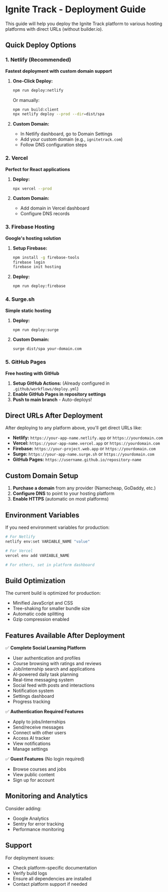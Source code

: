 # Ignite Track - Deployment Guide

This guide will help you deploy the Ignite Track platform to various hosting platforms with direct URLs (without builder.io).

## Quick Deploy Options

### 1. Netlify (Recommended)
**Fastest deployment with custom domain support**

1. **One-Click Deploy:**
   ```bash
   npm run deploy:netlify
   ```
   Or manually:
   ```bash
   npm run build:client
   npx netlify deploy --prod --dir=dist/spa
   ```

2. **Custom Domain:**
   - In Netlify dashboard, go to Domain Settings
   - Add your custom domain (e.g., `ignitetrack.com`)
   - Follow DNS configuration steps

### 2. Vercel
**Perfect for React applications**

1. **Deploy:**
   ```bash
   npx vercel --prod
   ```

2. **Custom Domain:**
   - Add domain in Vercel dashboard
   - Configure DNS records

### 3. Firebase Hosting
**Google's hosting solution**

1. **Setup Firebase:**
   ```bash
   npm install -g firebase-tools
   firebase login
   firebase init hosting
   ```

2. **Deploy:**
   ```bash
   npm run deploy:firebase
   ```

### 4. Surge.sh
**Simple static hosting**

1. **Deploy:**
   ```bash
   npm run deploy:surge
   ```

2. **Custom Domain:**
   ```bash
   surge dist/spa your-domain.com
   ```

### 5. GitHub Pages
**Free hosting with GitHub**

1. **Setup GitHub Actions:** (Already configured in `.github/workflows/deploy.yml`)
2. **Enable GitHub Pages in repository settings**
3. **Push to main branch** - Auto-deploys!

## Direct URLs After Deployment

After deploying to any platform above, you'll get direct URLs like:

- **Netlify:** `https://your-app-name.netlify.app` or `https://yourdomain.com`
- **Vercel:** `https://your-app-name.vercel.app` or `https://yourdomain.com`
- **Firebase:** `https://your-project.web.app` or `https://yourdomain.com`
- **Surge:** `https://your-app-name.surge.sh` or `https://yourdomain.com`
- **GitHub Pages:** `https://username.github.io/repository-name`

## Custom Domain Setup

1. **Purchase a domain** from any provider (Namecheap, GoDaddy, etc.)
2. **Configure DNS** to point to your hosting platform
3. **Enable HTTPS** (automatic on most platforms)

## Environment Variables

If you need environment variables for production:

```bash
# For Netlify
netlify env:set VARIABLE_NAME "value"

# For Vercel
vercel env add VARIABLE_NAME

# For others, set in platform dashboard
```

## Build Optimization

The current build is optimized for production:
- Minified JavaScript and CSS
- Tree-shaking for smaller bundle size
- Automatic code splitting
- Gzip compression enabled

## Features Available After Deployment

✅ **Complete Social Learning Platform**
- User authentication and profiles
- Course browsing with ratings and reviews
- Job/internship search and applications
- AI-powered daily task planning
- Real-time messaging system
- Social feed with posts and interactions
- Notification system
- Settings dashboard
- Progress tracking

✅ **Authentication Required Features**
- Apply to jobs/internships
- Send/receive messages
- Connect with other users
- Access AI tracker
- View notifications
- Manage settings

✅ **Guest Features** (No login required)
- Browse courses and jobs
- View public content
- Sign up for account

## Monitoring and Analytics

Consider adding:
- Google Analytics
- Sentry for error tracking
- Performance monitoring

## Support

For deployment issues:
- Check platform-specific documentation
- Verify build logs
- Ensure all dependencies are installed
- Contact platform support if needed
